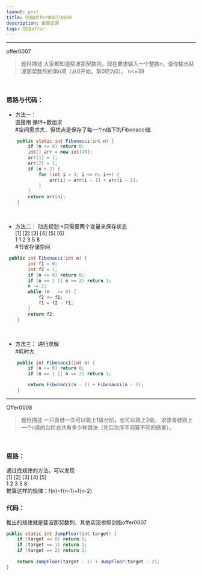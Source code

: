 ```yaml
---
layout: post
title: 剑指Offer0007/0008
description: 做题记录
tags: 剑指offer
---
```


---



offer0007

> 题目描述
> 大家都知道斐波那契数列，现在要求输入一个整数n，请你输出斐波那契数列的第n项（从0开始，第0项为0）。
> n<=39

<br/>

### 思路与代码：

* 方法一：  
  直接用 循环+数组求  
  #空间需求大，但优点是保存了每一个n值下的Fibonacci值  

```java
    public static int Fibonacci(int n) {
        if (n <= 0) return 0;
        int[] arr = new int[40];
        arr[1] = 1;
        arr[2] = 1;
        if (n > 2) {
            for (int i = 3; i <= n; i++) {
                arr[i] = arr[i - 1] + arr[i - 2];
            }
        }
        return arr[n];
    }
```

<br/>

* 方法二：
  动态规划->只需要两个变量来保存状态  
  [1] [2]  [3]  [4]  [5]  [6]  
   1    1    2    3    5    8  
  #节省存储空间  

```java
 public int Fibonacci(int n) {
        int f1 = 0;
        int f2 = 1;
        if (n <= 0) return 0;
        if (n == 1 || n == 2) return 1;
        n -= 2;
        while (n-- >= 0) {
            f2 += f1;
            f1 = f2 - f1;
        }
        return f2;
    }

```

<br/>

* 方法三：
  递归求解  
  #耗时大  

```java
    public int Fibonacci(int n) {
        if (n <= 0) return 0;
        if (n == 1 || n == 2) return 1;

        return Fibonacci(n - 1) + Fibonacci(n - 2);
    }
```





---------------------------------------------------------------------------------------------------------------------------
Offer0008  

> 题目描述
> 一只青蛙一次可以跳上1级台阶，也可以跳上2级。
> 求该青蛙跳上一个n级的台阶总共有多少种跳法（先后次序不同算不同的结果）。

<br/>

### 思路：

通过找规律的方法，可以发现  
[1]  [2]  [3]  [4]  [5]  
 1    2     3    5    8    
推算这样的规律：f(n)=f(n-1)+f(n-2)  

### 代码：

推出的规律就是斐波那契数列，其他实现参照剑指offer0007  

```java
public static int JumpFloor(int target) {    
    if (target <= 0) return 0;    
    if (target == 1) return 1;    
    if (target == 2) return 2;    
    
    return JumpFloor(target - 1) + JumpFloor(target - 2);
}
```

